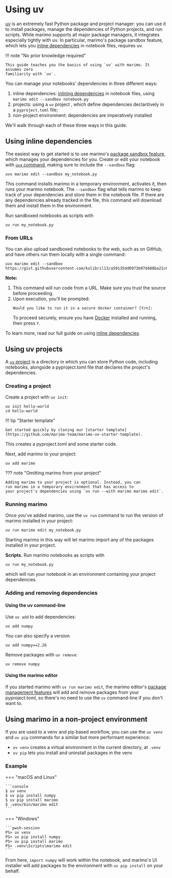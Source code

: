 # Using uv

[uv](https://docs.astral.sh/uv/) is an extremely fast Python package and
project manager: you can use it to install packages, manage the dependencies
of Python projects, and run scripts. While marimo supports all major package
managers, it integrates especially tightly with uv. In particular, marimo's
package sandbox feature, which lets you [inline
dependencies](inlining_dependencies.md) in notebook files, requires uv.

!!! note "No prior knowledge required"

    This guide teaches you the basics of using `uv` with marimo. It assumes zero
    familiarity with `uv`.

You can manage your notebooks' dependencies in three different ways:

1. inline dependencies: [inlining dependencies](inlining_dependencies.md) in notebook files, using `marimo edit --sandbox notebook.py`
2. projects: using a `uv` project , which define dependencies declaritively in a `pyproject.toml`
   file;
3. non-project environment: dependencies are imperatively installed

We'll walk through each of these three ways in this guide.

## Using inline dependencies

The easiest way to get started is to use marimo's [package sandbox
feature](inlining_dependencies.md), which manages your dependencies for you.
Create or edit your notebook with [`uvx`
command](https://docs.astral.sh/uv/concepts/tools/#the-uv-tool-interface),
making sure to include the `--sandbox` flag:

<!-- TODO propagating marimo version into the script metadata --> 

```console
uvx marimo edit --sandbox my_notebook.py
```

This command installs marimo in a temporary environment, activates it, then
runs your marimo notebook. The `--sandbox` flag what tells marimo to keep
track of your dependencies and store them in the notebook file. If there are
any dependencies already tracked in the file, this command will download
them and install them in the environment.

Run sandboxed notebooks as scripts with

```console
uv run my_notebook.py
```

### From URLs

You can also upload sandboxed notebooks to the web, such as on GitHub, and have others run
them locally with a single command:

```
uvx marimo edit --sandbox https://gist.githubusercontent.com/kolibril13/a59135dd0973b97d488ba21c650667fe/raw/5f98021b5d3c024d5827fa9464787517495178b4/marimo_minimal_numpy_example.py
```

**Note:**

1. This command will run code from a URL. Make sure you trust the source before proceeding.
2. Upon execution, you’ll be prompted:
   ```
   Would you like to run it in a secure docker container? [Y/n]:
   ```
   To proceed securely, ensure you have [Docker](https://www.docker.com/) installed and running, then press `Y`.


To learn more, read our full guide on using [inline dependencies](inlining_dependencies.md).

## Using uv projects

A [`uv` project](https://docs.astral.sh/uv/guides/projects/) is a directory in which you can store Python code, including
notebooks, alongside a pyproject.toml file that declares the project's
dependencies.

### Creating a project

Create a project with `uv init`:

```console
uv init hello-world
cd hello-world
```

!!! tip "Starter template"

    Get started quickly by cloning our [starter template](https://github.com/marimo-team/marimo-uv-starter-template).
    

This creates a pyproject.toml and some starter code.

Next, add marimo to your project:

```console
uv add marimo
```

??? note "Omitting marimo from your project"

    Adding marimo to your project is optional. Instead, you can
    run marimo in a temporary environment that has access to
    your project's dependencies using `uv run --with marimo marimo edit`.

### Running marimo

Once you've added marimo, use the `uv run` command
to run the version of marimo installed in your project:

```console
uv run marimo edit my_notebook.py
```

Starting marimo in this way will let marimo import any of the packages
installed in your project.

**Scripts.** Run marimo notebooks as scripts with

```console
uv run my_notebook.py
```

which will run your notebook in an environment containing your project dependencies.

### Adding and removing dependencies

#### Using the uv command-line

Use `uv add` to add dependencies:

```console
uv add numpy
```

You can also specify a version

```console
uv add numpy==2.26
```

Remove packages with `uv remove`:

```console
uv remove numpy
```

#### Using the marimo editor

If you started marimo with `uv run marimo edit`, the marimo editor's [package
management features](installing_packages.md) will add and remove packages from
your pyproject.toml, so there's no need to use the `uv` command-line if you
don't want to.

## Using marimo in a non-project environment

If you are used to a venv and pip based workflow, you can use the `uv venv` and
`uv pip` commands for a similar but more performant experience:

* `uv venv` creates a virtual environment in the current directory, at `.venv`
* `uv pip` lets you install and uninstall packages in the venv

### Example

=== "macOS and Linux"

    ```console
    $ uv venv
    $ uv pip install numpy
    $ uv pip install marimo
    $ .venv/bin/marimo edit
    ```

=== "Windows"

    ```pwsh-session
    PS> uv venv
    PS> uv pip install numpy
    PS> uv pip install marimo
    PS> .venv\Scripts\marimo edit
    ```

From here, `import numpy` will work within the notebook, and marimo's UI installer will add
packages to the environment with `uv pip install` on your behalf.
